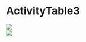 # ActivityTable3
![](https://github.com/Rita4/ActivityTable3/tree/master/screenshot/aaa.jpg)  
![](https://github.com/Rita4/ActivityTable3/tree/master/screenshot/bbb.jpg)  
